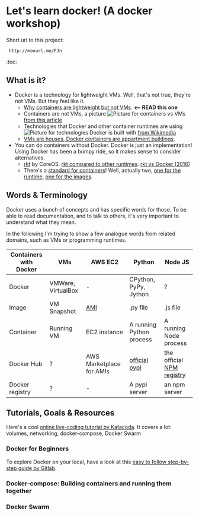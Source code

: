 # Let's learn docker! (A docker workshop)

Short url to this project:

     http://moourl.me/FJn 

:toc:

## What is it?

* Docker is a technology for lightweight VMs. Well, that's not true, they're not VMs. But they feel like it.
  * [Why containers are lightweight but not VMs](https://www.upguard.com/articles/docker-vs.-vmware-how-do-they-stack-up). **<-- READ this one**
  * Containers are not VMs, a picture
    ![Picture for containers vs VMs](https://www.sdxcentral.com/wp-content/uploads/2016/01/containers-versus-virtual-machines-docker-inc-rightscale.jpg) [from this article](https://www.sdxcentral.com/cloud/containers/definitions/containers-vs-vms/) 
  * Technologies that Docker and other container runtimes are using 
    ![Picture for technologies Docker is built with](https://upload.wikimedia.org/wikipedia/commons/thumb/0/09/Docker-linux-interfaces.svg/400px-Docker-linux-interfaces.svg.png) [from Wikimedia](https://commons.wikimedia.org/wiki/File:Docker-linux-interfaces.svg)
  * [VMs are houses, Docker containers are appartment buildings](https://blog.docker.com/2016/03/containers-are-not-vms/).
* You can do containers without Docker. Docker is just an implementation! Using Docker has been a bumpy ride, so it makes sense to consider alternatives. 
  * [rkt](https://coreos.com/rkt) by CoreOS. [rkt compared to other runtimes](https://coreos.com/rkt/docs/latest/rkt-vs-other-projects.html). [rkt vs Docker (2016)](https://bobcares.com/blog/docker-vs-rkt-rocket/)
  * There's a [standard for containers](https://www.opencontainers.org/)! Well, actually two, [one for the runtime](https://github.com/opencontainers/runtime-spec), [one for the images](https://github.com/opencontainers/image-spec). 

## Words & Terminology

Docker uses a bunch of concepts and has specific words for those. To be able to read documentation, and to talk to others, it's very important to understand what they mean.

In the following I'm trying to show a few analogue words from related domains, such as VMs or programming runtimes.

| Containers with Docker | VMs | AWS EC2 | Python | Node JS |
|--------|-----|---------|--------|---------|
| Docker | VMWare, VirtualBox | - | CPython, PyPy, Jython | ? |
| Image | VM Snapshot | [AMI](http://docs.aws.amazon.com/AWSEC2/latest/UserGuide/AMIs.html) | .py file | .js file |
| Container | Running VM | EC2 instance | A running Python process | A running Node process |
| Docker Hub | ? | AWS Marketplace for AMIs | [official pypi](https://pypi.python.org/) | the official [NPM registry](https://www.npmjs.com/) |
| Docker registry | ? | - | A pypi server | an npm server |

## Tutorials, Goals & Resources

Here's a cool [online live-coding tutorial by Katacoda](https://www.katacoda.com/courses/docker). It covers a lot: volumes, networking, docker-compose, Docker Swarm

### Docker for Beginners

To explore Docker on your local, have a look at this [easy to follow step-by-step guide by Gitlab](https://gitlab.com/bti360-kata/docker-intro/wikis/Homework).

### Docker-compose: Building containers and running them together

### Docker Swarm


